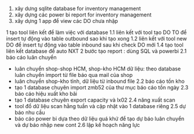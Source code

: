 1. xây dưng sqlite database for inventory management
2. xây dựng các power bi report for inventory management
3. xây dựng 1 app để view các DO chưa nhập 


1 tạo tool liên kết để làm việc với database
1.1 liên kết với tool tạo DO TO để insert tự động vào table outbound sao khi tạo xong
1.2 liên kết với tool new DO để insert tự động vào table inbound sau khi check DO mới
1.4 tạo tool liên kết database để auto NXT
2 bước tạo report : dùng SQL và powerbi
2.1 báo cáo luân chuyển
- luân chuyển shop-shop HCM, shop-kho HCM dữ liệu: theo database luân chuyển import từ file báo qua mail của shop
- luân chuyển shop-kho tỉnh, dữ liệu từ inbound file
2.2 báo cáo tồn kho
- tạo 1 database chuyên import zmb52 của thư mục báo cáo tồn ngày
2.3 báo cáo hiệu xuất kho bãi
- tạo 1 database chuyên export capacity và lx02
2.4 năng xuất scan
- tool đổ dữ liệu scan hằng tuần và cập nhật vào 1 database riêng
2.5 dự báo nhu cầu
- báo cáo power bi dựa theo dữ liệu quá khứ để tạo dự báo luân chuyển và dự báo nhập new cont
2.6 lập kế hoạch năng lực
